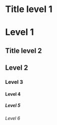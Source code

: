 Title level 1
=============

# Level 1

Title level 2
-------------

## Level 2

### Level 3

#### Level 4

##### Level 5

###### Level 6

